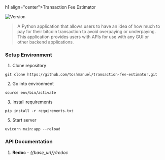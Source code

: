 h1 align="center">Transaction Fee Estimator </h1>
<p>
  <img alt="Version" src="https://img.shields.io/badge/version-1.0-blue.svg?cacheSeconds=2592000" />
</p>

> A Python application that allows users to have an idea of how much to pay for their bitcoin transaction to avoid overpaying or underpaying. This
application provides users with APIs for use with any GUI or other backend applications.

### Setup Environment
1. Clone repository
```shell
git clone https://github.com/toshmanuel/transaction-fee-estimator.git
```
2. Go into environment
```shell
source env/bin/activate
```
3. Install requirements
```shell
pip install -r requirements.txt
```
5. Start server
```shell
uvicorn main:app --reload
```
### API Documentation
1. **Redoc** - *{{base_url}}/redoc*

